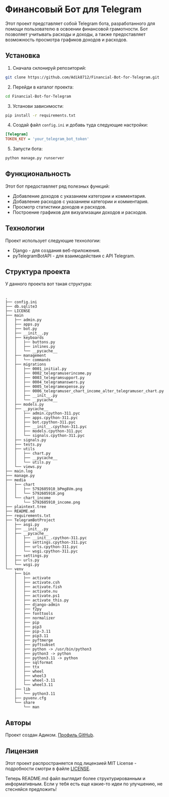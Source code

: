 # Финансовый Бот для Telegram

Этот проект представляет собой Telegram бота, разработанного для помощи пользователю в освоении финансовой грамотности. Бот позволяет учитывать расходы и доходы, а также предоставляет возможность просмотра графиков доходов и расходов.

## Установка

1. Сначала склонируй репозиторий:

```bash
git clone https://github.com/Adik8712/Financial-Bot-for-Telegram.git
```

2. Перейди в каталог проекта:

```bash
cd Financial-Bot-for-Telegram
```

3. Установи зависимости:

```bash
pip install -r requirements.txt
```

4. Создай файл `config.ini` и добавь туда следующие настройки:

```ini
[Telegram]
TOKEN_KEY = 'your_telegram_bot_token'
```

5. Запусти бота:

```bash
python manage.py runserver
```

## Функциональность

Этот бот предоставляет ряд полезных функций:

- Добавление доходов с указанием категории и комментария.
- Добавление расходов с указанием категории и комментария.
- Просмотр статистики доходов и расходов.
- Построение графиков для визуализации доходов и расходов.

## Технологии

Проект использует следующие технологии:

- Django - для создания веб-приложения.
- pyTelegramBotAPI - для взаимодействия с API Telegram.

## Структура проекта

У данного проекта вот такая структура:

```

.
├── config.ini
├── db.sqlite3
├── LICENSE
├── main
│   ├── admin.py
│   ├── apps.py
│   ├── bot.py
│   ├── __init__.py
│   ├── keyboards
│   │   ├── buttons.py
│   │   ├── inlines.py
│   │   └── __pycache__
│   ├── management
│   │   └── commands
│   ├── migrations
│   │   ├── 0001_initial.py
│   │   ├── 0002_telegramuserincome.py
│   │   ├── 0003_telegramsupport.py
│   │   ├── 0004_telegramanswers.py
│   │   ├── 0005_telegramexpense.py
│   │   ├── 0006_telegramuser_chart_income_alter_telegramuser_chart.py
│   │   ├── __init__.py
│   │   └── __pycache__
│   ├── models.py
│   ├── __pycache__
│   │   ├── admin.cpython-311.pyc
│   │   ├── apps.cpython-311.pyc
│   │   ├── bot.cpython-311.pyc
│   │   ├── __init__.cpython-311.pyc
│   │   ├── models.cpython-311.pyc
│   │   └── signals.cpython-311.pyc
│   ├── signals.py
│   ├── tests.py
│   ├── utils
│   │   ├── chart.py
│   │   ├── __pycache__
│   │   └── utils.py
│   └── views.py
├── main.log
├── manage.py
├── media
│   ├── chart
│   │   ├── 5792605910_bPmg8Vm.png
│   │   └── 5792605910.png
│   └── chart_income
│       └── 5792605910_income.png
├── plaintext.tree
├── README.md
├── requirements.txt
├── TelegramBotProject
│   ├── asgi.py
│   ├── __init__.py
│   ├── __pycache__
│   │   ├── __init__.cpython-311.pyc
│   │   ├── settings.cpython-311.pyc
│   │   ├── urls.cpython-311.pyc
│   │   └── wsgi.cpython-311.pyc
│   ├── settings.py
│   ├── urls.py
│   └── wsgi.py
└── venv
    ├── bin
    │   ├── activate
    │   ├── activate.csh
    │   ├── activate.fish
    │   ├── activate.nu
    │   ├── activate.ps1
    │   ├── activate_this.py
    │   ├── django-admin
    │   ├── f2py
    │   ├── fonttools
    │   ├── normalizer
    │   ├── pip
    │   ├── pip3
    │   ├── pip-3.11
    │   ├── pip3.11
    │   ├── pyftmerge
    │   ├── pyftsubset
    │   ├── python -> /usr/bin/python3
    │   ├── python3 -> python
    │   ├── python3.11 -> python
    │   ├── sqlformat
    │   ├── ttx
    │   ├── wheel
    │   ├── wheel3
    │   ├── wheel-3.11
    │   └── wheel3.11
    ├── lib
    │   └── python3.11
    ├── pyvenv.cfg
    └── share
        └── man

```

## Авторы

Проект создан Адиком. [Профиль GitHub](https://github.com/Adik8712).

## Лицензия

Этот проект распространяется под лицензией MIT License - подробности смотри в файле [LICENSE](LICENSE).

Теперь README.md файл выглядит более структурированным и информативным. Если у тебя есть еще какие-то идеи по улучшению, не стесняйся предложить!